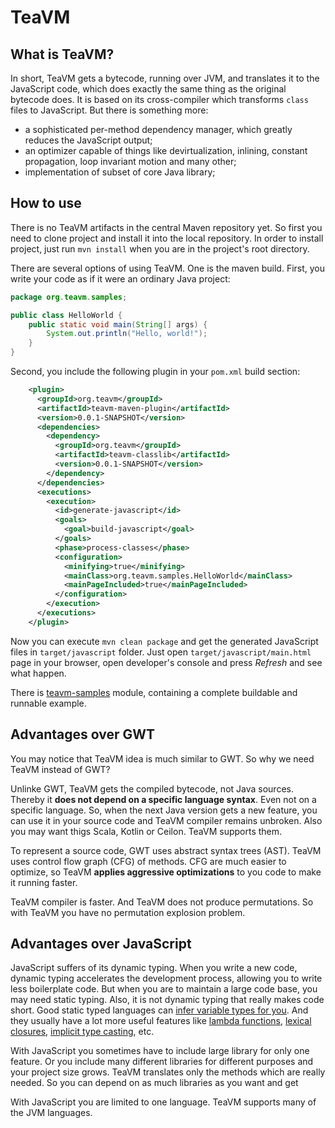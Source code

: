 TeaVM
=====

What is TeaVM?
--------------

In short, TeaVM gets a bytecode, running over JVM, and translates it to the JavaScript code,
which does exactly the same thing as the original bytecode does.
It is based on its cross-compiler which transforms `class` files to JavaScript.
But there is something more:

  * a sophisticated per-method dependency manager, which greatly reduces the JavaScript output;
  * an optimizer capable of things like devirtualization, inlining, constant propagation,
    loop invariant motion and many other;
  * implementation of subset of core Java library;

How to use
----------

There is no TeaVM artifacts in the central Maven repository yet.
So first you need to clone project and install it into the local repository.
In order to install project, just run `mvn install` when you are in the project's root directory.

There are several options of using TeaVM. One is the maven build. First, you write your code as if it were an
ordinary Java project:

```Java
package org.teavm.samples;

public class HelloWorld {
    public static void main(String[] args) {
        System.out.println("Hello, world!");
    }
}
```

Second, you include the following plugin in your `pom.xml` build section:

```XML
    <plugin>
      <groupId>org.teavm</groupId>
      <artifactId>teavm-maven-plugin</artifactId>
      <version>0.0.1-SNAPSHOT</version>
      <dependencies>
        <dependency>
          <groupId>org.teavm</groupId>
          <artifactId>teavm-classlib</artifactId>
          <version>0.0.1-SNAPSHOT</version>
        </dependency>
      </dependencies>
      <executions>
        <execution>
          <id>generate-javascript</id>
          <goals>
            <goal>build-javascript</goal>
          </goals>
          <phase>process-classes</phase>
          <configuration>
            <minifying>true</minifying>
            <mainClass>org.teavm.samples.HelloWorld</mainClass>
            <mainPageIncluded>true</mainPageIncluded>
          </configuration>
        </execution>
      </executions>
    </plugin>
```

Now you can execute `mvn clean package` and get the generated JavaScript files in `target/javascript` folder.
Just open `target/javascript/main.html` page in your browser, open developer's console and press *Refresh* and
see what happen.

There is [teavm-samples](teavm-samples) module,
containing a complete buildable and runnable example.

Advantages over GWT
-------------------

You may notice that TeaVM idea is much similar to GWT. So why we need TeaVM instead of GWT?

Unlinke GWT, TeaVM gets the compiled bytecode, not Java sources.
Thereby it **does not depend on a specific language syntax**. Even not on a specific language.
So, when the next Java version gets a new feature, you can use it in your source code 
and TeaVM compiler remains unbroken. Also you may want thigs Scala, Kotlin or Ceilon. TeaVM supports them.

To represent a source code, GWT uses abstract syntax trees (AST).
TeaVM uses control flow graph (CFG) of methods. CFG are much easier to optimize,
so TeaVM **applies aggressive optimizations** to you code to make it running faster.

TeaVM compiler is faster. And TeaVM does not produce permutations.
So with TeaVM you have no permutation explosion problem.

Advantages over JavaScript
--------------------------

JavaScript suffers of its dynamic typing. When you write a new code, dynamic typing accelerates
the development process, allowing you to write less boilerplate code.
But when you are to maintain a large code base, you may need static typing.
Also, it is not dynamic typing that really makes code short.
Good static typed languages can [infer variable types for you](http://en.wikipedia.org/wiki/Type_inference).
And they usually have a lot more useful features like [lambda functions](http://en.wikipedia.org/wiki/Lambda_function),
[lexical closures](http://en.wikipedia.org/wiki/Closure_%28computer_science%29),
[implicit type casting](http://en.wikipedia.org/wiki/Type_conversion#Implicit_type_conversion), etc.

With JavaScript you sometimes have to include large library for only one feature. Or you include many different
libraries for different purposes and your project size grows. TeaVM translates only the methods which
are really needed. So you can depend on as much libraries as you want and get 

With JavaScript you are limited to one language. TeaVM supports many of the JVM languages.

